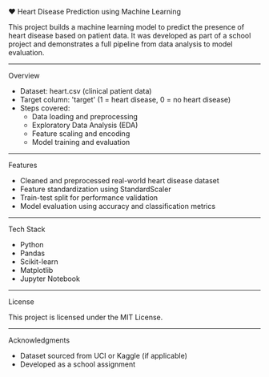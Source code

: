 
❤️ Heart Disease Prediction using Machine Learning

This project builds a machine learning model to predict the presence of heart disease based on patient data. It was developed as part of a school project and demonstrates a full pipeline from data analysis to model evaluation.

---

Overview

- Dataset: heart.csv (clinical patient data)
- Target column: 'target' (1 = heart disease, 0 = no heart disease)
- Steps covered:
  - Data loading and preprocessing
  - Exploratory Data Analysis (EDA)
  - Feature scaling and encoding
  - Model training and evaluation

---

Features

- Cleaned and preprocessed real-world heart disease dataset
- Feature standardization using StandardScaler
- Train-test split for performance validation
- Model evaluation using accuracy and classification metrics

---

Tech Stack

- Python
- Pandas
- Scikit-learn
- Matplotlib
- Jupyter Notebook


---

License

This project is licensed under the MIT License.

---

Acknowledgments

- Dataset sourced from UCI or Kaggle (if applicable)
- Developed as a school assignment
